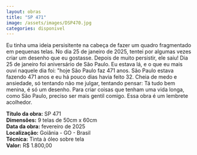 ```yaml
---
layout: obras
title: "SP 471"
image: /assets/images/DSP470.jpg
categories: disponivel
---
```


Eu tinha uma ideia persisitente na cabeça de fazer um quadro fragmentado em pequenas telas. No dia 25 de janeiro de 2025, tentei por algumas vezes criar um desenho que eu gostasse. Depois de muito persistir, ele saiu! Dia 25 de janeiro foi aniversário de São Paulo. Eu estava lá, e o que eu mais ouvi naquele dia foi: "hoje São Paulo faz 471 anos. São Paulo estava fazendo 471 anos e eu há pouco dias havia feito 32. Cheia de medo e ansiedade, só tentando não me julgar, tentando pensar: Tá tudo bem menina, é só um desenho.
Para criar coisas que tenham uma vida longa, como São Paulo, preciso ser mais gentil comigo. Essa obra é um lembrete acolhedor.

**Título da obra:** SP 471  
**Dimensões:** 9 telas de 50cm x 60cm  
**Data da obra:** fevereiro de 2025  
**Localização:** Goiânia - GO - Brasil  
**Técnica:** Tinta à óleo sobre tela  
**Valor:** R$ 1.800,00
